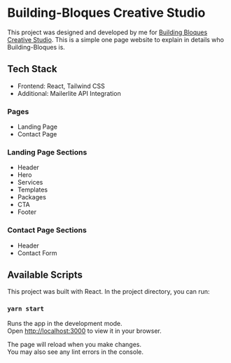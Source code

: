 # Building-Bloques Creative Studio

This project was designed and developed by me for  [Building Bloques Creative Studio](https://buildingbloques.com).
This is a simple one page website to explain in details who Building-Bloques is.

## Tech Stack

* Frontend: React, Tailwind CSS
* Additional: Mailerlite API Integration

### Pages

* Landing Page
* Contact Page

###  Landing Page Sections

* Header
* Hero
* Services
* Templates
* Packages
* CTA
* Footer

### Contact Page Sections

* Header
* Contact Form

## Available Scripts

This project was built with React. In the project directory, you can run:

### `yarn start`

Runs the app in the development mode.\
Open [http://localhost:3000](http://localhost:3000) to view it in your browser.

The page will reload when you make changes.\
You may also see any lint errors in the console.

